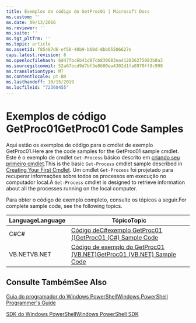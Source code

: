 ```yaml
---
title: Exemplos de código do GetProc01 | Microsoft Docs
ms.custom: ''
ms.date: 09/13/2016
ms.reviewer: ''
ms.suite: ''
ms.tgt_pltfrm: ''
ms.topic: article
ms.assetid: f85487d6-ef50-40b9-b60d-8bb65506627e
caps.latest.revision: 6
ms.openlocfilehash: 6d47fbc6b41d87cb830683ea412826275083b8a3
ms.sourcegitcommit: 52a67bcd9d7bf3e8600ea4302d1fa8970ff9c998
ms.translationtype: MT
ms.contentlocale: pt-BR
ms.lasthandoff: 10/15/2019
ms.locfileid: "72360455"
---
```

# <a name="getproc01-code-samples"></a><span data-ttu-id="2eaf9-102">Exemplos de código GetProc01</span><span class="sxs-lookup"><span data-stu-id="2eaf9-102">GetProc01 Code Samples</span></span>

<span data-ttu-id="2eaf9-103">Aqui estão os exemplos de código para o cmdlet de exemplo GetProc01.</span><span class="sxs-lookup"><span data-stu-id="2eaf9-103">Here are the code samples for the GetProc01 sample cmdlet.</span></span> <span data-ttu-id="2eaf9-104">Este é o exemplo de cmdlet `Get-Process` básico descrito em [criando seu primeiro cmdlet](../cmdlet/creating-a-cmdlet-without-parameters.md).</span><span class="sxs-lookup"><span data-stu-id="2eaf9-104">This is the basic `Get-Process` cmdlet sample described in [Creating Your First Cmdlet](../cmdlet/creating-a-cmdlet-without-parameters.md).</span></span> <span data-ttu-id="2eaf9-105">Um cmdlet `Get-Process` foi projetado para recuperar informações sobre todos os processos em execução no computador local.</span><span class="sxs-lookup"><span data-stu-id="2eaf9-105">A `Get-Process` cmdlet is designed to retrieve information about all the processes running on the local computer.</span></span>

<span data-ttu-id="2eaf9-106">Para obter o código de exemplo completo, consulte os tópicos a seguir.</span><span class="sxs-lookup"><span data-stu-id="2eaf9-106">For complete sample code, see the following topics.</span></span>

|<span data-ttu-id="2eaf9-107">Language</span><span class="sxs-lookup"><span data-stu-id="2eaf9-107">Language</span></span>|<span data-ttu-id="2eaf9-108">Tópico</span><span class="sxs-lookup"><span data-stu-id="2eaf9-108">Topic</span></span>|
|--------------|-----------|
|<span data-ttu-id="2eaf9-109">C#</span><span class="sxs-lookup"><span data-stu-id="2eaf9-109">C#</span></span>|[<span data-ttu-id="2eaf9-110">Código deC#exemplo GetProc01 ()</span><span class="sxs-lookup"><span data-stu-id="2eaf9-110">GetProc01 (C#) Sample Code</span></span>](./getproc01-csharp-sample-code.md)|
|<span data-ttu-id="2eaf9-111">VB.NET</span><span class="sxs-lookup"><span data-stu-id="2eaf9-111">VB.NET</span></span>|[<span data-ttu-id="2eaf9-112">Código de exemplo do GetProc01 (VB.NET)</span><span class="sxs-lookup"><span data-stu-id="2eaf9-112">GetProc01 (VB.NET) Sample Code</span></span>](./getproc01-vb-net-sample-code.md)|

## <a name="see-also"></a><span data-ttu-id="2eaf9-113">Consulte Também</span><span class="sxs-lookup"><span data-stu-id="2eaf9-113">See Also</span></span>

[<span data-ttu-id="2eaf9-114">Guia do programador do Windows PowerShell</span><span class="sxs-lookup"><span data-stu-id="2eaf9-114">Windows PowerShell Programmer's Guide</span></span>](./windows-powershell-programmer-s-guide.md)

[<span data-ttu-id="2eaf9-115">SDK do Windows PowerShell</span><span class="sxs-lookup"><span data-stu-id="2eaf9-115">Windows PowerShell SDK</span></span>](../windows-powershell-reference.md)